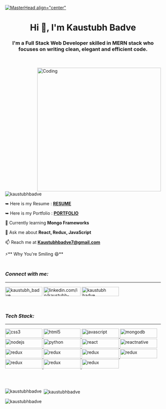 [![MasterHead align="center"](https://retool.com/blog/content/images/2022/02/gotchas-git-github-banner-1.png)](https://rishavchanda.io)


<h1 align="center" allignitem="center">Hi 👋, I'm Kaustubh Badve</h1>
<h3 align="center">I'm a Full Stack Web Developer skilled in MERN stack who focuses on writing clean, elegant and efficient code.</h3>
<br/><br/>
<img align="right" alt="Coding" width="400" src="https://cdn.sanity.io/images/ordgikwe/production/a830c5182852e35bcd0dc07b90122f07ecd15f48-700x525.gif?w=700&h=525&auto=format">

<p align="left"> <img src="https://komarev.com/ghpvc/?username=kaustubhbadve&label=Profile%20views&color=0e75b6&style=flat" alt="kaustubhbadve" /> </p>

<p align="left"> 

 ➥ Here is my Resume : <a href="https://drive.google.com/file/d/1-fU5OfFeXUZjBUWMjeeoawAyJrbkS8qa/view?usp=sharing">**RESUME**</a>
 
 ➥ Here is my Portfolio : <a href="https://kaustubhbadveportfolio.netlify.app/">**PORTFOLIO**</a>

 🌱 Currently learning **Mongo Frameworks**

 💬 Ask me about **React, Redux, JavaScript**

 📫 Reach me at **Kaustubhbadve7@gmail.com**

 ⚡** Why You're Smiling 😄**
<br/><br/>
<h3 align="left"><i>Connect with me:</i></h3>
<hr>
<p align="left" gap="30px">
<a href="https://twitter.com/kaustubh_badve" target="blank"><img align="center" src="https://camo.githubusercontent.com/5d03c86f6a75f7cbe80d135d9162fbf6dc46a31253cf30a8e9bb8279b4d574d3/68747470733a2f2f696d672e736869656c64732e696f2f62616467652f547769747465722d3144413146323f7374796c653d666f722d7468652d6261646765266c6f676f3d74776974746572266c6f676f436f6c6f723d7768697465" alt="kaustubh_badve"  height="30" width="120" /></a>
<a href="https://linkedin.com/in/linkedin.com/in/kaustubh-badve-457913169" target="blank"><img align="center" src="https://camo.githubusercontent.com/a80d00f23720d0bc9f55481cfcd77ab79e141606829cf16ec43f8cacc7741e46/68747470733a2f2f696d672e736869656c64732e696f2f62616467652f4c696e6b6564496e2d3030373742353f7374796c653d666f722d7468652d6261646765266c6f676f3d6c696e6b6564696e266c6f676f436f6c6f723d7768697465" alt="linkedin.com/in/kaustubh-badve-457913169" height="30" width="120" /></a>
<a href="https://kaustubhbadveportfolio.netlify.app/" target="blank"><img align="center" src="https://camo.githubusercontent.com/56e6045a9403c591ff7c6a997edcd1566597519fa8b8e1129b4919bf10b5c2bd/68747470733a2f2f696d672e736869656c64732e696f2f62616467652f506f7274666f6c696f2d3138413330333f7374796c653d666f722d7468652d6261646765266c6f676f3d696f6e6963266c6f676f436f6c6f723d7768697465" alt="kaustubh badve" height="30" width="120" /></a>
</p>
<br/>
<h3 align="left"><i>Tech Stack:</i></h3>
<hr>
<p color="black" align="left"> <a href="https://www.w3schools.com/css/" target="_blank" rel="noreferrer" margin-right="80"> <img src="https://camo.githubusercontent.com/d63d473e728e20a286d22bb2226a7bf45a2b9ac6c72c59c0e61e9730bfe4168c/68747470733a2f2f696d672e736869656c64732e696f2f62616467652f48544d4c352d4533344632363f7374796c653d666f722d7468652d6261646765266c6f676f3d68746d6c35266c6f676f436f6c6f723d7768697465" alt="css3" width="120" height="30"/> </a> <a href="https://www.w3.org/html/" target="_blank" rel="noreferrer"> <img src="https://camo.githubusercontent.com/3a0f693cfa032ea4404e8e02d485599bd0d192282b921026e89d271aaa3d7565/68747470733a2f2f696d672e736869656c64732e696f2f62616467652f435353332d3135373242363f7374796c653d666f722d7468652d6261646765266c6f676f3d63737333266c6f676f436f6c6f723d7768697465" alt="html5" width="120" height="30"/> </a> <a href="https://developer.mozilla.org/en-US/docs/Web/JavaScript" target="_blank" rel="noreferrer"> <img src="https://camo.githubusercontent.com/b13ed67c809178963ce9d538175b02649800772be1ce0cb02da5879e5614e236/68747470733a2f2f696d672e736869656c64732e696f2f62616467652f426f6f7473747261702d3536334437433f7374796c653d666f722d7468652d6261646765266c6f676f3d626f6f747374726170266c6f676f436f6c6f723d7768697465" alt="javascript" width="120" height="30"/> </a> <a href="https://www.mongodb.com/" target="_blank" rel="noreferrer"> <img src="https://camo.githubusercontent.com/93c855ae825c1757f3426f05a05f4949d3b786c5b22d0edb53143a9e8f8499f6/68747470733a2f2f696d672e736869656c64732e696f2f62616467652f4a6176615363726970742d3332333333303f7374796c653d666f722d7468652d6261646765266c6f676f3d6a617661736372697074266c6f676f436f6c6f723d463744463145" alt="mongodb" width="120" height="30"/> </a> <a href="https://nodejs.org" target="_blank" rel="noreferrer"> <img src="https://camo.githubusercontent.com/a1eae878fdd3d1c1b687992ca74e5cac85f4b68e60a6efaa7bc8dc9883b71229/68747470733a2f2f696d672e736869656c64732e696f2f62616467652f4e6f64652e6a732d3333393933333f7374796c653d666f722d7468652d6261646765266c6f676f3d6e6f6465646f746a73266c6f676f436f6c6f723d7768697465" alt="nodejs" width="120" height="30"/> </a> <a href="https://www.python.org" target="_blank" rel="noreferrer"> <img src="https://camo.githubusercontent.com/7f73136d92799b19be179d1ed87b461120c35ed917c7d5ab59a7606209da7bd3/68747470733a2f2f696d672e736869656c64732e696f2f62616467652f457870726573732e6a732d3030303030303f7374796c653d666f722d7468652d6261646765266c6f676f3d65787072657373266c6f676f436f6c6f723d7768697465" alt="python" width="120" height="30"/> </a> <a href="https://reactjs.org/" target="_blank" rel="noreferrer"> <img src="https://camo.githubusercontent.com/72e92f69f36703548704a9eeda2a9889c2756b5e08f01a9aec6e658c148d014e/68747470733a2f2f696d672e736869656c64732e696f2f62616467652f4d6f6e676f44422d3445413934423f7374796c653d666f722d7468652d6261646765266c6f676f3d6d6f6e676f6462266c6f676f436f6c6f723d7768697465" alt="react" width="120" height="30"/> </a> <a href="https://reactnative.dev/" target="_blank" rel="noreferrer"> <img src="https://camo.githubusercontent.com/55037e0ff8e2c9df84ad631c3d0443a7316776ede7459a5872ccb336d7df2781/68747470733a2f2f696d672e736869656c64732e696f2f62616467652f6e706d2d4342333833373f7374796c653d666f722d7468652d6261646765266c6f676f3d6e706d266c6f676f436f6c6f723d7768697465" alt="reactnative" width="120" height="30"/> </a> <a href="https://redux.js.org" target="_blank" rel="noreferrer"> <img src="https://camo.githubusercontent.com/879423585ed087f3c973857c43ba7e7d84f52c993d2c937055726339fbf921d9/68747470733a2f2f696d672e736869656c64732e696f2f62616467652f506f73746d616e2d4646364333373f7374796c653d666f722d7468652d6261646765266c6f676f3d506f73746d616e266c6f676f436f6c6f723d7768697465" alt="redux" width="120" height="30"/> </a><a href="https://redux.js.org" target="_blank" rel="noreferrer"> <img src="https://camo.githubusercontent.com/85232e7b5095a716ed285b0b2150cc5b400a0bb602539912d26d312ea0b0d95b/68747470733a2f2f696d672e736869656c64732e696f2f62616467652f4769742d6634346432373f7374796c653d666f722d7468652d6261646765266c6f676f3d676974266c6f676f436f6c6f723d7768697465" alt="redux" width="120" height="30"/> </a>
<a href="https://redux.js.org" target="_blank" rel="noreferrer"> <img src="https://camo.githubusercontent.com/fbc3df79ffe1a99e482b154b29262ecbb10d6ee4ed22faa82683aa653d72c4e1/68747470733a2f2f696d672e736869656c64732e696f2f62616467652f4769744875622d3130303030303f7374796c653d666f722d7468652d6261646765266c6f676f3d676974687562266c6f676f436f6c6f723d7768697465" alt="redux" width="120" height="30"/> </a>
<a href="https://redux.js.org" target="_blank" rel="noreferrer"> <img src="https://camo.githubusercontent.com/268ac512e333b69600eb9773a8f80b7a251f4d6149642a50a551d4798183d621/68747470733a2f2f696d672e736869656c64732e696f2f62616467652f52656163742d3230323332413f7374796c653d666f722d7468652d6261646765266c6f676f3d7265616374266c6f676f436f6c6f723d363144414642" alt="redux" width="120" height="30"/> </a>
<a href="https://redux.js.org" target="_blank" rel="noreferrer"> <img src="https://camo.githubusercontent.com/6908bc5919e46cd787b8e5117f092f5ed37da82e8bd602e6339060ea0fff722c/68747470733a2f2f696d672e736869656c64732e696f2f62616467652f52656475782d3539334438383f7374796c653d666f722d7468652d6261646765266c6f676f3d7265647578266c6f676f436f6c6f723d7768697465" alt="redux" width="120" height="30"/> </a>
<a href="https://redux.js.org" target="_blank" rel="noreferrer"> <img src="https://camo.githubusercontent.com/5d58ae623237663dd0d209c197c95181d672cbc62ad322039de3c37f1647bcce/68747470733a2f2f696d672e736869656c64732e696f2f62616467652f4368616b726125323055492d3362633762643f7374796c653d666f722d7468652d6261646765266c6f676f3d6368616b72617569266c6f676f436f6c6f723d7768697465" alt="redux" width="120" height="30"/> </a>
<a href="https://redux.js.org" target="_blank" rel="noreferrer"> <img src="https://camo.githubusercontent.com/41326de293d3848e2ab0f29bf1680427128757fe6b586ceddf1097cb4eeb5ff7/68747470733a2f2f696d672e736869656c64732e696f2f62616467652f7374796c65642d2d636f6d706f6e656e74732d4442373039333f7374796c653d666f722d7468652d6261646765266c6f676f3d7374796c65642d636f6d706f6e656e7473266c6f676f436f6c6f723d7768697465" alt="redux" width="120" height="30"/> </a></p>

<br/><br/>
<p><img align="left" src="https://github-readme-stats.vercel.app/api/top-langs?username=kaustubhbadve&show_icons=true&locale=en&layout=compact" alt="kaustubhbadve" /></p>

<p>&nbsp;<img align="center" src="https://github-readme-stats.vercel.app/api?username=kaustubhbadve&show_icons=true&locale=en" alt="kaustubhbadve" /></p>

<p><img align="center" src="https://github-readme-streak-stats.herokuapp.com/?user=kaustubhbadve&" alt="kaustubhbadve" /></p>
